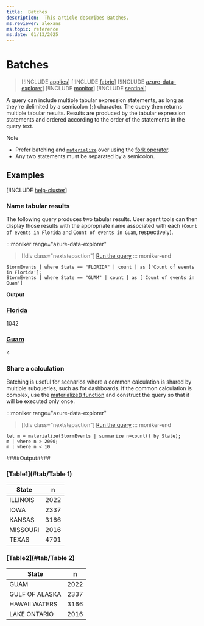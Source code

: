 ```yaml
---
title:  Batches
description:  This article describes Batches.
ms.reviewer: alexans
ms.topic: reference
ms.date: 01/13/2025
---
```

# Batches

> [!INCLUDE [applies](../includes/applies-to-version/applies.md)] [!INCLUDE [fabric](../includes/applies-to-version/fabric.md)] [!INCLUDE [azure-data-explorer](../includes/applies-to-version/azure-data-explorer.md)] [!INCLUDE [monitor](../includes/applies-to-version/monitor.md)] [!INCLUDE [sentinel](../includes/applies-to-version/sentinel.md)]

A query can include multiple tabular expression statements, as long as they're delimited by a semicolon (`;`) character. The query then returns multiple tabular results. Results are produced by the tabular expression statements and ordered according to the order of the statements in the query text.

> [!NOTE]
>
> * Prefer batching and [`materialize`](materialize-function.md) over using the [fork operator](fork-operator.md).
> * Any two statements must be separated by a semicolon.

## Examples

[!INCLUDE [help-cluster](../includes/help-cluster-samples-stormevents.md)]

### Name tabular results

The following query produces two tabular results. User agent tools can then display those results with the appropriate name associated with each (`Count of events in Florida` and `Count of events in Guam`, respectively).

:::moniker range="azure-data-explorer"
> [!div class="nextstepaction"]
> <a href="https://dataexplorer.azure.com/clusters/help/databases/Samples?query=H4sIAAAAAAAAAwsuyS/KdS1LzSspVqhRKM9ILUpVCC5JLElVsLVVUHLz8Q/ydHFUAkol55fmlQDpxGKFaHVnMCc/TSEVojMzT8EtJ78oMyVRPdaalysYr6HuoY6+xJjoXpqYqx4LAI0euu6hAAAA" target="_blank">Run the query</a>
::: moniker-end

```kusto
StormEvents | where State == "FLORIDA" | count | as ['Count of events in Florida'];
StormEvents | where State == "GUAM" | count | as ['Count of events in Guam']
```

**Output**

### [Florida](#tab/Count_of_events_in_Florida)

1042

### [Guam](#tab/Count_of_events_in_Guam)

4

### Share a calculation

Batching is useful for scenarios where a common calculation is shared by multiple subqueries, such as for dashboards. If the common calculation is complex, use the [materialize() function](materialize-function.md) and construct the query so that it will be executed only once.

:::moniker range="azure-data-explorer"
> [!div class="nextstepaction"]
> <a href="https://dataexplorer.azure.com/clusters/help/databases/Samples?query=H4sIAAAAAAAAA8tJLVHIVbBVyE0sSS3KTMzJrErVCC7JL8p1LUvNKylWqFEoLs3NTSwCiivk2Sbnl+aVaGgqJFUqBJcAdWha83LlAtWUZ6QWAeUV7BSMDAwM0ARtFAwNAArTIWBnAAAA" target="_blank">Run the query</a>
::: moniker-end

```kusto
let m = materialize(StormEvents | summarize n=count() by State);
m | where n > 2000;
m | where n < 10
```

####Output####

### [Table1](#tab/Table 1)

| State | n    |
|-------|------|
| ILLINOIS | 2022|
| IOWA | 2337    
| KANSAS | 3166 |
| MISSOURI | 2016  
| TEXAS | 4701 |

### [Table2](#tab/Table 2)

| State | n    |
|-------|------|
| GUAM | 2022|
| GULF OF ALASKA | 2337    
| HAWAII WATERS | 3166 |
| LAKE ONTARIO | 2016  
